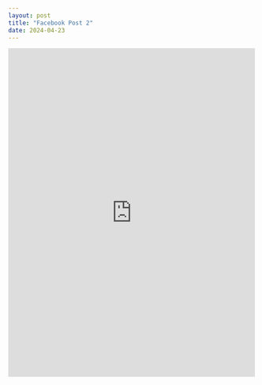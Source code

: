 ```yaml
---
layout: post
title: "Facebook Post 2"
date: 2024-04-23
---
```

<iframe src="https://www.facebook.com/plugins/post.php?href=https%3A%2F%2Fwww.facebook.com%2Fweldingmont%2Fposts%2Fpfbid02bf8Cw1p5iasnHL8vRNYz7V9ua5WEepXuBoreT8hf9hDU7pzJ1Ni1Xph1GxkpJy4Pl" width="500" height="665" style="border:none;overflow:hidden" frameborder="0" allowfullscreen="true"></iframe>
